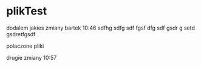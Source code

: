 # plikTest

dodalem jakies zmiany
bartek 10:46
sdfhg
sdfg
sdf
fgsf
dfg
sdf
gsdr
g
setd
gsdretfgsdf

polaczone pliki

drugie zmiany 10:57